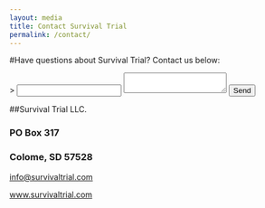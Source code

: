```yaml
---
layout: media
title: Contact Survival Trial
permalink: /contact/
---
```


#Have questions about Survival Trial?  Contact us below:

<form action="http://formspree.io/info@survivaltrial.com" method="POST">>
  <input type="email" name="_replyto">
  <textarea name="body"></textarea>
  <input type="submit" value="Send">
</form>





##Survival Trial LLC.
<p><h3>PO Box 317</h3></p>
<p><h3>Colome, SD 57528</h3></p>
<p><a href="mailto:info@survivaltrial.com?Subject=STWeb%20Information" target="_top">info@survivaltrial.com</a></p>
<p><a href="http://survivaltrial.com.com/" title="Title">
www.survivaltrial.com</a></p>